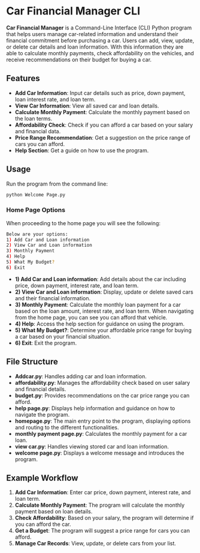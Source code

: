 # Car Financial Manager CLI

**Car Financial Manager** is a Command-Line Interface (CLI) Python program that helps users manage car-related information and understand their financial commitment before purchasing a car. Users can add, view, update, or delete car details and loan information. With this information they are able to calculate monthly payments, check affordability on the vehicles, and receive recommendations on their budget for buying a car.

## Features

- **Add Car Information**: Input car details such as price, down payment, loan interest rate, and loan term.
- **View Car Information**: View all saved car and loan details.
- **Calculate Monthly Payment**: Calculate the monthly payment based on the loan terms.
- **Affordability Check**: Check if you can afford a car based on your salary and financial data.
- **Price Range Recommendation**: Get a suggestion on the price range of cars you can afford.
- **Help Section**: Get a guide on how to use the program.

## Usage

Run the program from the command line:

```bash
python Welcome Page.py
```

### Home Page Options

When proceeding to the home page you will see the following: 

```bash
Below are your options: 
1) Add Car and Loan information 
2) View Car and Loan information 
3) Monthly Payment 
4) Help 
5) What My Budget? 
6) Exit
```

- **1) Add Car and Loan information**: Add details about the car including price, down payment, interest rate, and loan term.
- **2) View Car and Loan information**: Display, update or delete saved cars and their financial information.
- **3) Monthly Payment**: Calculate the monthly loan payment for a car based on the loan amount, interest rate, and loan term. When navigating from the home page, you can see you can afford that vehicle.
- **4) Help**: Access the help section for guidance on using the program.
- **5) What My Budget?**: Determine your affordable price range for buying a car based on your financial situation.
- **6) Exit**: Exit the program.

## File Structure

- **Addcar.py**: Handles adding car and loan information.
- **affordability.py**: Manages the affordability check based on user salary and financial details.
- **budget.py**: Provides recommendations on the car price range you can afford.
- **help page.py**: Displays help information and guidance on how to navigate the program.
- **homepage.py**: The main entry point to the program, displaying options and routing to the different functionalities.
- **monthly payment page.py**: Calculates the monthly payment for a car loan.
- **view car.py**: Handles viewing stored car and loan information.
- **welcome page.py**: Displays a welcome message and introduces the program.

## Example Workflow

1. **Add Car Information**: Enter car price, down payment, interest rate, and loan term.
2. **Calculate Monthly Payment**: The program will calculate the monthly payment based on loan details.
3. **Check Affordability**: Based on your salary, the program will determine if you can afford the car.
4. **Get a Budget**: The program will suggest a price range for cars you can afford.
5. **Manage Car Records**: View, update, or delete cars from your list.

